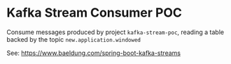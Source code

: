 # Kafka Stream Consumer POC

Consume messages produced by project `kafka-stream-poc`, reading a table backed by the topic `new.application.windowed`

See: 
https://www.baeldung.com/spring-boot-kafka-streams